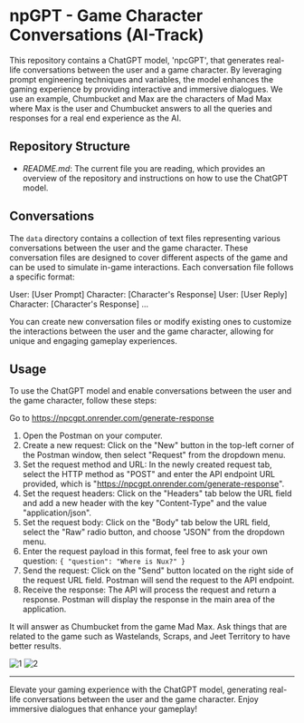 # npGPT - Game Character Conversations (AI-Track)

This repository contains a ChatGPT model, 'npcGPT', that generates real-life conversations between the user and a game character. By leveraging prompt engineering techniques and variables, the model enhances the gaming experience by providing interactive and immersive dialogues. We use an example, Chumbucket  and Max are the characters of Mad Max where Max is the user and Chumbucket answers to all the queries and responses for a real end experience as the AI.

## Repository Structure

- *README.md*: The current file you are reading, which provides an overview of the repository and instructions on how to use the ChatGPT model.

## Conversations

The `data` directory contains a collection of text files representing various conversations between the user and the game character. These conversation files are designed to cover different aspects of the game and can be used to simulate in-game interactions. Each conversation file follows a specific format:

User: [User Prompt] Character: [Character's Response] 
User: [User Reply] Character: [Character's Response] ...


You can create new conversation files or modify existing ones to customize the interactions between the user and the game character, allowing for unique and engaging gameplay experiences.



## Usage

To use the ChatGPT model and enable conversations between the user and the game character, follow these steps:

Go to https://npcgpt.onrender.com/generate-response

1. Open the Postman on your computer.
2. Create a new request: Click on the "New" button in the top-left corner of the Postman window, then select "Request" from the dropdown menu.
3. Set the request method and URL: In the newly created request tab, select the HTTP method as "POST" and enter the API endpoint URL provided, which is "https://npcgpt.onrender.com/generate-response".
4. Set the request headers: Click on the "Headers" tab below the URL field and add a new header with the key "Content-Type" and the value "application/json".
5. Set the request body: Click on the "Body" tab below the URL field, select the "Raw" radio button, and choose "JSON" from the dropdown menu.
6. Enter the request payload in this format, feel free to ask your own question:
`{
  "question": "Where is Nux?"
}
`
7. Send the request: Click on the "Send" button located on the right side of the request URL field. Postman will send the request to the API endpoint.
8. Receive the response: The API will process the request and return a response. Postman will display the response in the main area of the application.

It will answer as Chumbucket from the game Mad Max. Ask things that are related to the game such as Wastelands, Scraps, and Jeet Territory to have better results.
   

![1](https://github.com/ashishmohapatra240/npcGPT/assets/78657461/49757a3e-b500-4ff1-80b4-b8f318aeec2d)
![2](https://github.com/ashishmohapatra240/npcGPT/assets/78657461/60d15f18-8631-4cec-b451-61604f2878a0)




---

Elevate your gaming experience with the ChatGPT model, generating real-life conversations between the user and the game character. Enjoy immersive dialogues that enhance your gameplay!
